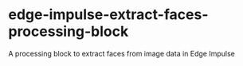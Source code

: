 # edge-impulse-extract-faces-processing-block
 A processing block to extract faces from image data in Edge Impulse
